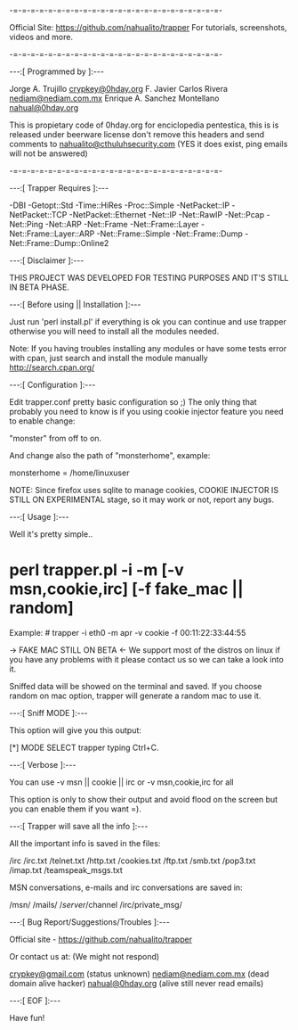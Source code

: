 -=-=-=-=-=-=-=-=-=-=-=-=-=-=-=-=-=-=-=-=-=-=-=-=-

Official Site: https://github.com/nahualito/trapper
For tutorials, screenshots, videos and more.

-=-=-=-=-=-=-=-=-=-=-=-=-=-=-=-=-=-=-=-=-=-=-=-=-

---:[ Programmed by ]:---

Jorge A. Trujillo <crypkey@0hday.org>
F. Javier Carlos Rivera <nediam@nediam.com.mx>
Enrique A. Sanchez Montellano <nahual@0hday.org>

This is propietary code of 0hday.org for enciclopedia
pentestica, this is is released under beerware license
don't remove this headers and send comments to nahualito@cthuluhsecurity.com
(YES it does exist, ping emails will not be answered) 

-=-=-=-=-=-=-=-=-=-=-=-=-=-=-=-=-=-=-=-=-=-=-=-=-

---:[ Trapper Requires ]:---

-DBI
-Getopt::Std
-Time::HiRes
-Proc::Simple
-NetPacket::IP
-NetPacket::TCP
-NetPacket::Ethernet
-Net::IP
-Net::RawIP
-Net::Pcap
-Net::Ping
-Net::ARP
-Net::Frame
-Net::Frame::Layer
-Net::Frame::Layer::ARP
-Net::Frame::Simple
-Net::Frame::Dump
-Net::Frame::Dump::Online2


---:[ Disclaimer ]:---

THIS PROJECT WAS DEVELOPED FOR TESTING PURPOSES AND IT'S STILL IN BETA PHASE.

---:[ Before using || Installation ]:---

Just run 'perl install.pl' if everything is ok
you can continue and use trapper otherwise you will need to
install all the modules needed.

Note: If you having troubles installing any modules or have some
tests error with cpan, just search and install the module
manually http://search.cpan.org/

---:[ Configuration ]:---

Edit trapper.conf pretty basic configuration so ;)
The only thing that probably you need to know is if you using
cookie injector feature you need to enable change:

"monster" from off to on.

And change also the path of "monsterhome", example:

monsterhome = /home/linuxuser

NOTE: Since firefox uses sqlite to manage cookies, COOKIE INJECTOR IS STILL ON
EXPERIMENTAL stage, so it may work or not, report any bugs.

---:[ Usage ]:---

Well it's pretty simple..

# perl trapper.pl -i <interface> -m <mode> [-v msn,cookie,irc] [-f fake_mac || random]

Example: # trapper -i eth0 -m apr -v cookie -f 00:11:22:33:44:55

-> FAKE MAC STILL ON BETA <- We support most of the distros on linux
if you have any problems with it please contact us so we can take a look into it.

Sniffed data will be showed on the terminal and saved.
If you choose random on mac option, trapper will generate a random mac to use it.

---:[ Sniff MODE ]:---

This option will give you this output:

[*] MODE SELECT
trapper typing Ctrl+C.

---:[ Verbose ]:---

You can use -v msn || cookie || irc
	  or
  -v msn,cookie,irc for all

This option is only to show their output and avoid
flood on the screen but you can enable them if
you want =).

---:[ Trapper will save all the info ]:---

All the important info is saved in the files:

/irc
/irc.txt
/telnet.txt
/http.txt
/cookies.txt
/ftp.txt 
/smb.txt
/pop3.txt
/imap.txt
/teamspeak_msgs.txt

MSN conversations, e-mails and irc conversations are saved in:

/msn/
/mails/
/$server/$channel
/irc/private_msg/

---:[ Bug Report/Suggestions/Troubles ]:---

Official site - https://github.com/nahualito/trapper

Or contact us at: (We might not respond)

crypkey@gmail.com (status unknown)
nediam@nediam.com.mx (dead domain alive hacker)
nahual@0hday.org (alive still never read emails)

---:[ EOF ]:---

Have fun!
